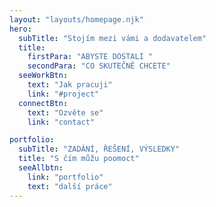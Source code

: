 ```yaml
---
layout: "layouts/homepage.njk"
hero:
  subTitle: "Stojím mezi vámi a dodavatelem"
  title:
    firstPara: "ABYSTE DOSTALI "
    secondPara: "CO SKUTEČNĚ CHCETE"
  seeWorkBtn:
    text: "Jak pracuji"
    link: "#project"
  connectBtn: 
    text: "Ozvěte se"
    link: "contact"

portfolio:
  subTitle: "ZADÁNÍ, ŘEŠENÍ, VÝSLEDKY"
  title: "S čím můžu poomoct"
  seeAllbtn:
    link: "portfolio"
    text: "další práce"
---
```

